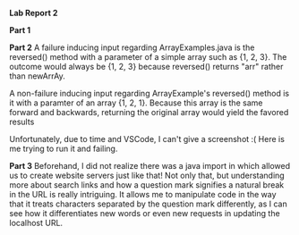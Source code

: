 **Lab Report 2**

**Part 1**

**Part 2**
A failure inducing input regarding ArrayExamples.java is the reversed() method with a parameter of a simple array such as {1, 2, 3}. The outcome would always be {1, 2, 3} because reversed() returns "arr" rather than newArrAy.

A non-failure inducing input regarding ArrayExample's reversed() method is it with a paramter of an array {1, 2, 1}. Because this array is the same forward and backwards, returning the original array would yield the favored results

Unfortunately, due to time and VSCode, I can't give a screenshot :( Here is me trying to run it and failing.





**Part 3**
Beforehand, I did not realize there was a java import in which allowed us to create website servers just like that! Not only that, but understanding more about search links and how a question mark signifies a natural break in the URL is really intriguing. It allows me to manipulate code in the way that it treats characters separated by the question mark differently, as I can see how it differentiates new words or even new requests in updating the localhost URL.

